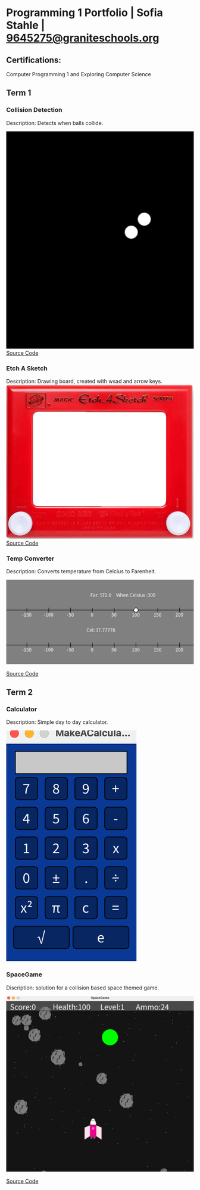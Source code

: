 # Programming 1 Portfolio | Sofia Stahle | 9645275@graniteschools.org

## Certifications:
Computer Programming 1 and
Exploring Computer Science


## Term 1

### Collision Detection
Description: Detects when balls collide.

![CollisionDetection](https://github.com/SofiaStahle16/Sofia-s-Programming-Portfolio-2024-2025/blob/main/images/CollisionDetection.png?raw=true)
[Source Code](https://github.com/SofiaStahle16/Sofia-s-Programming-Portfolio-2024-2025/blob/main/src/colDet.pde)

### Etch A Sketch
Description: Drawing board, created with wsad and arrow keys.
![EtchASketch](https://github.com/SofiaStahle16/Sofia-s-Programming-Portfolio-2024-2025/blob/main/images/Etch.png?raw=true)
[Source Code](https://github.com/SofiaStahle16/Sofia-s-Programming-Portfolio-2024-2025/blob/main/src/sketch_240923a.pde) 

### Temp Converter
Description: Converts temperature from Celcius to Farenheit.

![TempConverter](https://github.com/SofiaStahle16/Sofia-s-Programming-Portfolio-2024-2025/blob/main/images/TimeLine.png?raw=true)

[Source Code](https://github.com/SofiaStahle16/Sofia-s-Programming-Portfolio-2024-2025/blob/main/src/TempConverter.pde)

## Term 2

### Calculator
Description: Simple day to day calculator.

![Calculator](https://github.com/SofiaStahle16/Sofia-s-Programming-Portfolio-2024-2025/blob/main/images/Calc.png?raw=true)


### SpaceGame
Discription: solution for a collision based space themed game.

![SpaceGame](https://github.com/SofiaStahle16/Sofia-s-Programming-Portfolio-2024-2025/blob/main/images/SpaceGame.png?raw=true)

[Source Code](https://github.com/SofiaStahle16/Sofia-s-Programming-Portfolio-2024-2025/tree/main/src/term2/SpaceGame)
